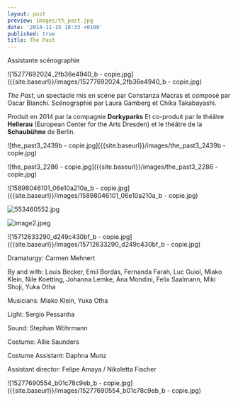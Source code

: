 ```yaml
---
layout: post
preview: images/th_past.jpg
date: '2014-11-15 18:33 +0100'
published: true
title: The Past
---
```

Assistante scénographie

![15277692024_2fb36e4940_b - copie.jpg]({{site.baseurl}}/images/15277692024_2fb36e4940_b - copie.jpg)

_The Past_, un spectacle mis en scène par Constanza Macras et composé par Oscar Bianchi. 
Scénographié par Laura Gamberg et Chika Takabayashi.

Produit en 2014 par la compagnie **Dorkyparks**
Et co-produit par le théâtre **Hellerau** 
(European Center for the Arts Dresden) et le théâtre de la **Schaubühne** de Berlin.

![the_past3_2439b - copie.jpg]({{site.baseurl}}/images/the_past3_2439b - copie.jpg)

![the_past3_2286 - copie.jpg]({{site.baseurl}}/images/the_past3_2286 - copie.jpg)

![15898046101_06e10a210a_b - copie.jpg]({{site.baseurl}}/images/15898046101_06e10a210a_b - copie.jpg)

![553460552.jpg]({{site.baseurl}}/images/553460552.jpg)

![image2.jpeg]({{site.baseurl}}/images/image2.jpeg)

![15712633290_d249c430bf_b - copie.jpg]({{site.baseurl}}/images/15712633290_d249c430bf_b - copie.jpg)


Dramaturgy: Carmen Mehnert

By and with: Louis Becker, Emil Bordás, Fernanda Farah, Luc Guiol, Miako Klein, Nile Koetting, Johanna Lemke, Ana Mondini, Felix Saalmann, Miki Shoji, Yuka Otha

Musicians: Miako Klein, Yuka Otha

Light: Sergio Pessanha

Sound: Stephan Wöhrmann

Costume: Allie Saunders

Costume Assistant: Daphna Munz

Assistant director: Felipe Amaya / Nikoletta Fischer

![15277690554_b01c78c9eb_b - copie.jpg]({{site.baseurl}}/images/15277690554_b01c78c9eb_b - copie.jpg)

